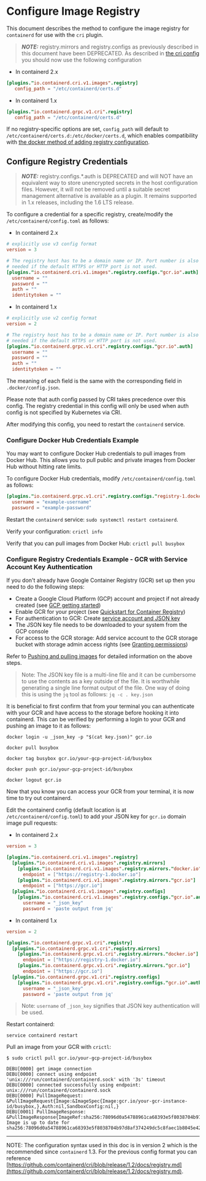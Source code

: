 # Configure Image Registry

This document describes the method to configure the image registry for `containerd` for use with the `cri` plugin.

> **_NOTE:_** registry.mirrors and registry.configs as previously described in this document
> have been DEPRECATED. As described in [the cri config](./config.md#registry-configuration) you
> should now use the following configuration
+ In containerd 2.x
```toml
[plugins."io.containerd.cri.v1.images".registry]
   config_path = "/etc/containerd/certs.d"
```
+ In containerd 1.x
```toml
[plugins."io.containerd.grpc.v1.cri".registry]
   config_path = "/etc/containerd/certs.d"
```

If no registry-specific options are set, `config_path` will default to
`/etc/containerd/certs.d:/etc/docker/certs.d`, which enables compatibility with
[the docker method of adding registry configuration](https://docs.docker.com/registry/insecure/#use-self-signed-certificates).

## Configure Registry Credentials

> **_NOTE:_**  registry.configs.*.auth is DEPRECATED and will NOT have an equivalent way to store
> unencrypted secrets in the host configuration files. However, it will not be removed until
> a suitable secret management alternative is available as a plugin. It remains supported
> in 1.x releases, including the 1.6 LTS release.

To configure a credential for a specific registry, create/modify the
`/etc/containerd/config.toml` as follows:

+ In containerd 2.x
```toml
# explicitly use v3 config format
version = 3

# The registry host has to be a domain name or IP. Port number is also
# needed if the default HTTPS or HTTP port is not used.
[plugins."io.containerd.cri.v1.images".registry.configs."gcr.io".auth]
  username = ""
  password = ""
  auth = ""
  identitytoken = ""
```
+ In containerd 1.x
```toml
# explicitly use v2 config format
version = 2

# The registry host has to be a domain name or IP. Port number is also
# needed if the default HTTPS or HTTP port is not used.
[plugins."io.containerd.grpc.v1.cri".registry.configs."gcr.io".auth]
  username = ""
  password = ""
  auth = ""
  identitytoken = ""
```

The meaning of each field is the same with the corresponding field in `.docker/config.json`.

Please note that auth config passed by CRI takes precedence over this config.
The registry credential in this config will only be used when auth config is
not specified by Kubernetes via CRI.

After modifying this config, you need to restart the `containerd` service.

### Configure Docker Hub Credentials Example

You may want to configure Docker Hub credentials to pull images from Docker Hub.
This allows you to pull public and private images from Docker Hub without hitting rate limits.

To configure Docker Hub credentials, modify `/etc/containerd/config.toml` as follows:

```toml
[plugins."io.containerd.grpc.v1.cri".registry.configs."registry-1.docker.io".auth]
  username = "example-username"
  password = "example-password"
```

Restart the `containerd` service: `sudo systemctl restart containerd`.

Verify your configuration: `crictl info`

Verify that you can pull images from Docker Hub: `crictl pull busybox`

### Configure Registry Credentials Example - GCR with Service Account Key Authentication

If you don't already have Google Container Registry (GCR) set up then you need to do the following steps:

* Create a Google Cloud Platform (GCP) account and project if not already created (see [GCP getting started](https://cloud.google.com/gcp/getting-started))
* Enable GCR for your project (see [Quickstart for Container Registry](https://cloud.google.com/container-registry/docs/quickstart))
* For authentication to GCR: Create [service account and JSON key](https://cloud.google.com/container-registry/docs/advanced-authentication#json-key)
* The JSON key file needs to be downloaded to your system from the GCP console
* For access to the GCR storage: Add service account to the GCR storage bucket with storage admin access rights (see [Granting permissions](https://cloud.google.com/container-registry/docs/access-control#grant-bucket))

Refer to [Pushing and pulling images](https://cloud.google.com/container-registry/docs/pushing-and-pulling) for detailed information on the above steps.

> Note: The JSON key file is a multi-line file and it can be cumbersome to use the contents as a key outside of the file. It is worthwhile generating a single line format output of the file. One way of doing this is using the `jq` tool as follows: `jq -c . key.json`

It is beneficial to first confirm that from your terminal you can authenticate with your GCR and have access to the storage before hooking it into containerd. This can be verified by performing a login to your GCR and
pushing an image to it as follows:

```console
docker login -u _json_key -p "$(cat key.json)" gcr.io

docker pull busybox

docker tag busybox gcr.io/your-gcp-project-id/busybox

docker push gcr.io/your-gcp-project-id/busybox

docker logout gcr.io
```

Now that you know you can access your GCR from your terminal, it is now time to try out containerd.

Edit the containerd config (default location is at `/etc/containerd/config.toml`)
to add your JSON key for `gcr.io` domain image pull
requests:
+ In containerd 2.x
```toml
version = 3

[plugins."io.containerd.cri.v1.images".registry]
  [plugins."io.containerd.cri.v1.images".registry.mirrors]
    [plugins."io.containerd.cri.v1.images".registry.mirrors."docker.io"]
      endpoint = ["https://registry-1.docker.io"]
    [plugins."io.containerd.cri.v1.images".registry.mirrors."gcr.io"]
      endpoint = ["https://gcr.io"]
  [plugins."io.containerd.cri.v1.images".registry.configs]
    [plugins."io.containerd.cri.v1.images".registry.configs."gcr.io".auth]
      username = "_json_key"
      password = 'paste output from jq'
```
+ In containerd 1.x
```toml
version = 2

[plugins."io.containerd.grpc.v1.cri".registry]
  [plugins."io.containerd.grpc.v1.cri".registry.mirrors]
    [plugins."io.containerd.grpc.v1.cri".registry.mirrors."docker.io"]
      endpoint = ["https://registry-1.docker.io"]
    [plugins."io.containerd.grpc.v1.cri".registry.mirrors."gcr.io"]
      endpoint = ["https://gcr.io"]
  [plugins."io.containerd.grpc.v1.cri".registry.configs]
    [plugins."io.containerd.grpc.v1.cri".registry.configs."gcr.io".auth]
      username = "_json_key"
      password = 'paste output from jq'
```

> Note: `username` of `_json_key` signifies that JSON key authentication will be used.

Restart containerd:

```console
service containerd restart
```

Pull an image from your GCR with `crictl`:

```console
$ sudo crictl pull gcr.io/your-gcp-project-id/busybox

DEBU[0000] get image connection
DEBU[0000] connect using endpoint 'unix:///run/containerd/containerd.sock' with '3s' timeout
DEBU[0000] connected successfully using endpoint: unix:///run/containerd/containerd.sock
DEBU[0000] PullImageRequest: &PullImageRequest{Image:&ImageSpec{Image:gcr.io/your-gcr-instance-id/busybox,},Auth:nil,SandboxConfig:nil,}
DEBU[0001] PullImageResponse: &PullImageResponse{ImageRef:sha256:78096d0a54788961ca68393e5f8038704b97d8af374249dc5c8faec1b8045e42,}
Image is up to date for sha256:78096d0a54788961ca68393e5f8038704b97d8af374249dc5c8faec1b8045e42
```

---

NOTE: The configuration syntax used in this doc is in version 2 which is the recommended since `containerd` 1.3. For the previous config format you can reference [https://github.com/containerd/cri/blob/release/1.2/docs/registry.md](https://github.com/containerd/cri/blob/release/1.2/docs/registry.md).

